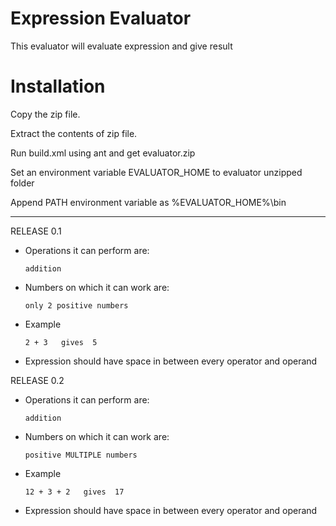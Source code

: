 Expression Evaluator
=========

This evaluator will evaluate expression and give result

Installation
============
Copy the zip file.

Extract the contents of zip file.

Run build.xml using ant and get evaluator.zip

Set an environment variable EVALUATOR_HOME to evaluator unzipped folder

Append PATH environment variable as %EVALUATOR_HOME%\bin


-----------------

RELEASE 0.1

  - Operations it can perform are:

        addition
  - Numbers on which it can work are:

        only 2 positive numbers
  - Example

        2 + 3   gives  5
  - Expression should have space in between every operator and operand

RELEASE 0.2

  - Operations it can perform are:

        addition
  - Numbers on which it can work are:

        positive MULTIPLE numbers
  - Example

        12 + 3 + 2   gives  17
  - Expression should have space in between every operator and operand
